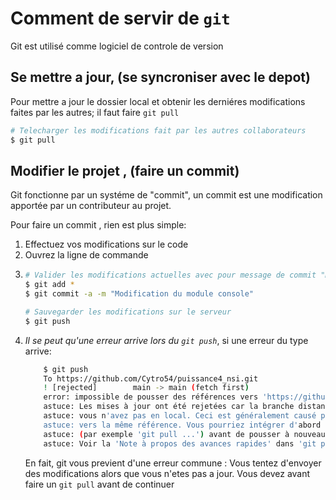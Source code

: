 # Comment de servir de `git`

Git est utilisé comme logiciel de controle de version

## Se mettre a jour, (se syncroniser avec le depot)
Pour mettre a jour le dossier local et obtenir les derniéres modifications faites par les autres; il faut faire `git pull`

```bash
# Telecharger les modifications fait par les autres collaborateurs
$ git pull
```


## Modifier le projet , (faire un commit)
Git fonctionne par un systéme de "commit", un commit est une modification apportée par un contributeur au projet.

Pour faire un commit , rien est plus simple:

1. Effectuez vos modifications sur le code
2. Ouvrez la ligne de commande
3. ```bash
   # Valider les modifications actuelles avec pour message de commit "Modification du module console"
   $ git add *
   $ git commit -a -m "Modification du module console"

   # Sauvegarder les modifications sur le serveur
   $ git push
   ```
4. _Il se peut qu'une erreur arrive lors du `git push`_, si une erreur du type arrive:
    ```bash
        $ git push
        To https://github.com/Cytro54/puissance4_nsi.git
        ! [rejected]        main -> main (fetch first)
        error: impossible de pousser des références vers 'https://github.com/Cytro54/puissance4_nsi.git'
        astuce: Les mises à jour ont été rejetées car la branche distante contient du travail que
        astuce: vous n'avez pas en local. Ceci est généralement causé par un autre dépôt poussé
        astuce: vers la même référence. Vous pourriez intégrer d'abord les changements distants
        astuce: (par exemple 'git pull ...') avant de pousser à nouveau.
        astuce: Voir la 'Note à propos des avances rapides' dans 'git push --help' pour plus d'information.
    ```
    En fait, git vous previent d'une erreur commune : Vous tentez d'envoyer des modifications alors que vous n'etes pas a jour. Vous devez avant faire un `git pull` avant de continuer